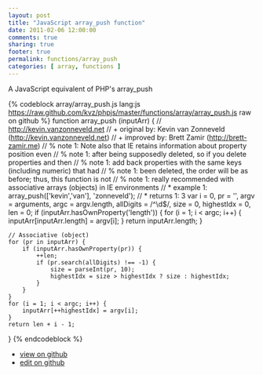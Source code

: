 ```yaml
---
layout: post
title: "JavaScript array_push function"
date: 2011-02-06 12:00:00
comments: true
sharing: true
footer: true
permalink: functions/array_push
categories: [ array, functions ]
---
```

A JavaScript equivalent of PHP's array_push
<!-- more -->
{% codeblock array/array_push.js lang:js https://raw.github.com/kvz/phpjs/master/functions/array/array_push.js raw on github %}
function array_push (inputArr) {
    // http://kevin.vanzonneveld.net
    // +   original by: Kevin van Zonneveld (http://kevin.vanzonneveld.net)
    // +   improved by: Brett Zamir (http://brett-zamir.me)
    // %        note 1: Note also that IE retains information about property position even
    // %        note 1: after being supposedly deleted, so if you delete properties and then
    // %        note 1: add back properties with the same keys (including numeric) that had
    // %        note 1: been deleted, the order will be as before; thus, this function is not
    // %        note 1: really recommended with associative arrays (objects) in IE environments
    // *     example 1: array_push(['kevin','van'], 'zonneveld');
    // *     returns 1: 3
    var i = 0,
        pr = '',
        argv = arguments,
        argc = argv.length,
        allDigits = /^\d$/,
        size = 0,
        highestIdx = 0,
        len = 0;
    if (inputArr.hasOwnProperty('length')) {
        for (i = 1; i < argc; i++) {
            inputArr[inputArr.length] = argv[i];
        }
        return inputArr.length;
    }

    // Associative (object)
    for (pr in inputArr) {
        if (inputArr.hasOwnProperty(pr)) {
            ++len;
            if (pr.search(allDigits) !== -1) {
                size = parseInt(pr, 10);
                highestIdx = size > highestIdx ? size : highestIdx;
            }
        }
    }
    for (i = 1; i < argc; i++) {
        inputArr[++highestIdx] = argv[i];
    }
    return len + i - 1;
}
{% endcodeblock %}
<ul>
 <li><a href="https://github.com/kvz/phpjs/blob/master/functions/array/array_push.js">view on github</a></li>
 <li><a href="https://github.com/kvz/phpjs/edit/master/functions/array/array_push.js">edit on github</a></li>
</ul>
